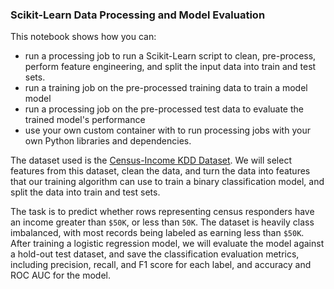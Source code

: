 ### Scikit-Learn Data Processing and Model Evaluation

This notebook shows how you can:

- run a processing job to run a Scikit-Learn script to clean, pre-process, perform feature engineering, and split the input data into train and test sets.
- run a training job on the pre-processed training data to train a model model
- run a processing job on the pre-processed test data to evaluate the trained model's performance
- use your own custom container with to run processing jobs with your own Python libraries and dependencies.

The dataset used is the [Census-Income KDD Dataset](https://archive.ics.uci.edu/ml/datasets/Census-Income+%28KDD%29). We will select features from this dataset, clean the data, and turn the data into features that our training algorithm can use to train a binary classification model, and split the data into train and test sets.

The task is to predict whether rows representing census responders have an income greater than `$50K`, or less than `50K`. The dataset is heavily class imbalanced, with most records being labeled as earning less than `$50K`. After training a logistic regression model, we will evaluate the model against a hold-out test dataset, and save the classification evaluation metrics, including precision, recall, and F1 score for each label, and accuracy and ROC AUC for the model.
